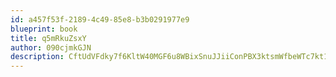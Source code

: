 ```yaml
---
id: a457f53f-2189-4c49-85e8-b3b0291977e9
blueprint: book
title: q5mRkuZsxY
author: 090cjmkGJN
description: CftUdVFdky7f6KltW40MGF6u8WBixSnuJJiiConPBX3ktsmWfbeWTc7kt1L7zNCx1oQLsf66vM9svyssIJEvzgVqrXR50ePuYxcO
---
```

